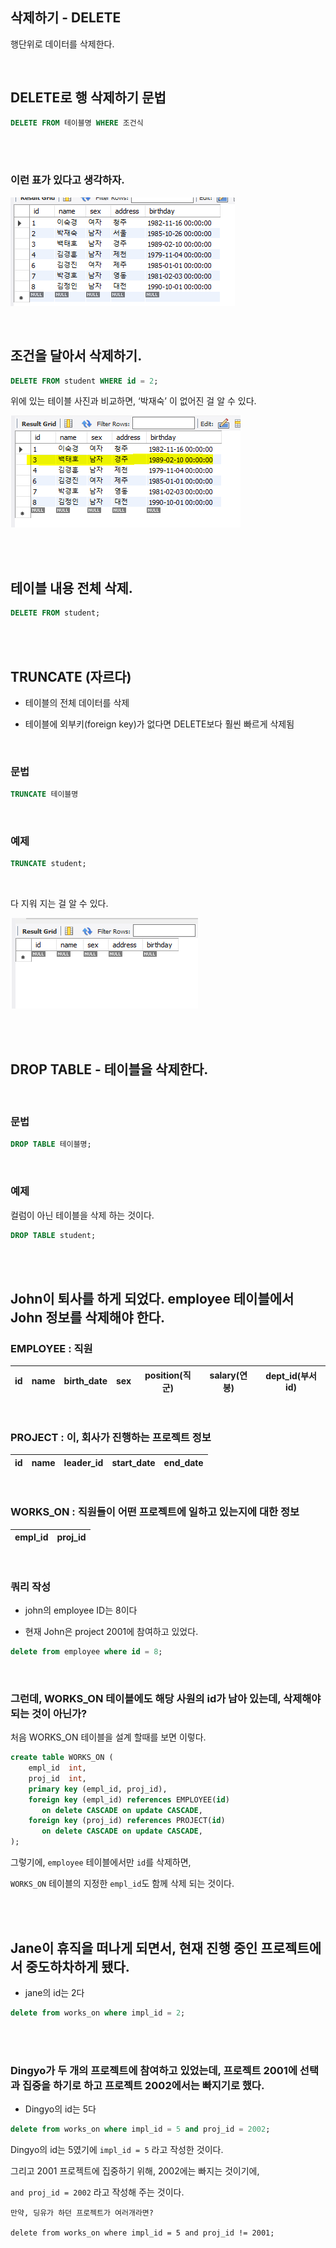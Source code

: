 ## 삭제하기 - DELETE

행단위로 데이터를 삭제한다.

<br/>

## DELETE로 행 삭제하기 문법

```sql
DELETE FROM 테이블명 WHERE 조건식
```

<br/><br/>

### 이런 표가 있다고 생각하자.

![이미지](/programming/img/입문172.PNG)

<br/>

## 조건을 달아서 삭제하기.

```sql
DELETE FROM student WHERE id = 2;
```

위에 있는 테이블 사진과 비교하면, ‘박재숙’ 이 없어진 걸 알 수 있다.

![이미지](/programming/img/입문173.PNG)


<br/><br/>

## 테이블 내용 전체 삭제.

```sql
DELETE FROM student;
```

<br/><br/>

## TRUNCATE (자르다)

- 테이블의 전체 데이터를 삭제

- 테이블에 외부키(foreign key)가 없다면 DELETE보다 훨씬 빠르게 삭제됨

<br/>

### 문법

```sql
TRUNCATE 테이블명
```

<br/>

### 예제

```sql
TRUNCATE student;
```

<br/>

다 지워 지는 걸 알 수 있다.

![이미지](/programming/img/입문174.PNG)


<br/><br/>

## DROP TABLE - 테이블을 삭제한다.

<br/>

### 문법

```sql
DROP TABLE 테이블명;
```

<br/>

### 예제

컬럼이 아닌 테이블을 삭제 하는 것이다.

```sql
DROP TABLE student;
```


<br/><br/>


## John이 퇴사를 하게 되었다. employee 테이블에서 John 정보를 삭제해야 한다.



### EMPLOYEE : 직원

| id | name | birth_date | sex | position(직군) | salary(연봉) | dept_id(부서id) |
| --- | --- | --- | --- | --- | --- | --- |

<br/>

### PROJECT : 이, 회사가 진행하는 프로젝트 정보

| id | name | leader_id | start_date | end_date |
| --- | --- | --- | --- | --- |


<br/>

### WORKS_ON : 직원들이 어떤 프로젝트에 일하고 있는지에 대한 정보

| empl_id | proj_id |
| --- | --- |


<br/>

### 쿼리 작성

- john의 employee ID는 8이다

- 현재 John은 project 2001에 참여하고 있었다.

```sql
delete from employee where id = 8;
```

<br/>

### 그런데, WORKS_ON 테이블에도 해당 사원의 id가 남아 있는데, 삭제해야 되는 것이 아닌가?

처음 WORKS_ON 테이블을 설계 할때를 보면 이렇다.

```sql
create table WORKS_ON (
    empl_id  int,
    proj_id  int,
    primary key (empl_id, proj_id),
    foreign key (empl_id) references EMPLOYEE(id) 
       on delete CASCADE on update CASCADE,
    foreign key (proj_id) references PROJECT(id) 
       on delete CASCADE on update CASCADE,
);
```

그렇기에, `employee` 테이블에서만 `id`를 삭제하면, 

`WORKS_ON` 테이블의 지정한 `empl_id`도 함께 삭제 되는 것이다.

<br/><br/>

## Jane이 휴직을 떠나게 되면서, 현재 진행 중인 프로젝트에서 중도하차하게 됐다.

- jane의 id는 2다

```sql
delete from works_on where impl_id = 2;
```

<br/><br/>

### Dingyo가 두 개의 프로젝트에 참여하고 있었는데, 프로젝트 2001에 선택과 집중을 하기로 하고 프로젝트 2002에서는 빠지기로 했다.

- Dingyo의 id는 5다

```sql
delete from works_on where impl_id = 5 and proj_id = 2002;
```

Dingyo의 id는 5였기에 `impl_id = 5` 라고 작성한 것이다.

그리고 2001 프로젝트에 집중하기 위해, 2002에는 빠지는 것이기에, 

`and proj_id = 2002` 라고 작성해 주는 것이다.

```
만약, 딩유가 하던 프로젝트가 여러개라면?

delete from works_on where impl_id = 5 and proj_id != 2001;
```